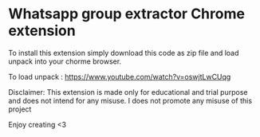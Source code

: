 # Whatsapp group extractor Chrome extension

To install this extension simply download this code as zip file and load unpack into your chorme browser.

To load unpack : https://www.youtube.com/watch?v=oswjtLwCUqg

Disclaimer: This extension is made only for educational and trial purpose and does not intend for any misuse. I does not promote any misuse of this project

Enjoy creating <3
